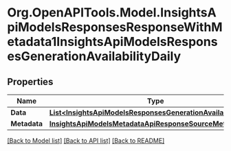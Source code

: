 # Org.OpenAPITools.Model.InsightsApiModelsResponsesResponseWithMetadata1InsightsApiModelsResponsesGenerationAvailabilityDaily

## Properties

Name | Type | Description | Notes
------------ | ------------- | ------------- | -------------
**Data** | [**List&lt;InsightsApiModelsResponsesGenerationAvailabilityDaily&gt;**](InsightsApiModelsResponsesGenerationAvailabilityDaily.md) |  | [optional] 
**Metadata** | [**InsightsApiModelsMetadataApiResponseSourceMetadata**](InsightsApiModelsMetadataApiResponseSourceMetadata.md) |  | [optional] 

[[Back to Model list]](../README.md#documentation-for-models) [[Back to API list]](../README.md#documentation-for-api-endpoints) [[Back to README]](../README.md)

